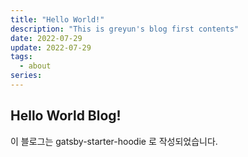 ```yaml
---
title: "Hello World!"
description: "This is greyun's blog first contents"
date: 2022-07-29
update: 2022-07-29
tags:
  - about
series:
---
```


## Hello World Blog!

이 블로그는 gatsby-starter-hoodie 로 작성되었습니다.